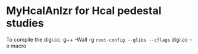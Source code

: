 # MyHcalAnlzr for Hcal pedestal studies

To compile the digi.cc: g++ -Wall -g `root-config --glibs --cflags` digi.cc -o macro
